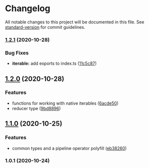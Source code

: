# Changelog

All notable changes to this project will be documented in this file. See [standard-version](https://github.com/conventional-changelog/standard-version) for commit guidelines.

### [1.2.1](https://github.com/obvibase/utils/compare/v1.2.0...v1.2.1) (2020-10-28)


### Bug Fixes

* **iterable:** add exports to index.ts ([11c5c87](https://github.com/obvibase/utils/commit/11c5c877abbc009ab2a18691c553f9d66ba34ba8))

## [1.2.0](https://github.com/obvibase/utils/compare/v1.1.0...v1.2.0) (2020-10-28)


### Features

* functions for working with native iterables ([6acde50](https://github.com/obvibase/utils/commit/6acde50b72473a55c80bac41b1977347b44945e4))
* reducer type ([9bd8896](https://github.com/obvibase/utils/commit/9bd88962f883b78ffe41827172ffaa2f025ef605))

## [1.1.0](https://github.com/obvibase/utils/compare/v1.0.1...v1.1.0) (2020-10-25)


### Features

* common types and a pipeline operator polyfill ([eb38260](https://github.com/obvibase/utils/commit/eb382602ff588a22ae360700ddcaa1f2c256ec96))

### 1.0.1 (2020-10-24)
